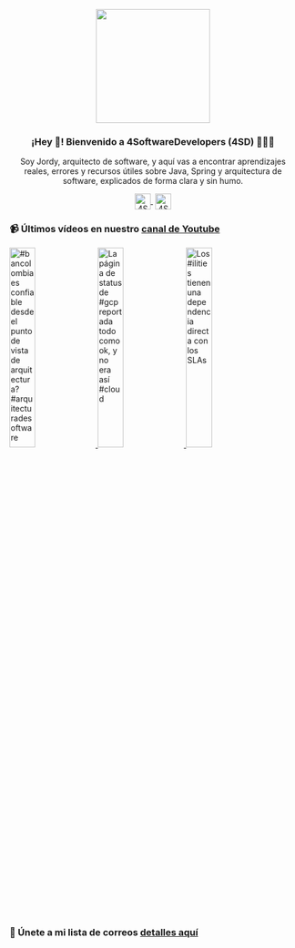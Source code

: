 <p align="center" width="300">
    <img align="center" width="200" src="https://www.4softwaredevelopers.com/assets/img/brands/icono_4SD.png" />
    <h3 align="center">¡Hey 👋! Bienvenido a 4SoftwareDevelopers (4SD) 👨🏻‍💻</h3>
 </p>
 
 <p align="center">Soy Jordy, arquitecto de software, y aquí vas a encontrar aprendizajes reales, errores y recursos útiles sobre Java, Spring y arquitectura de software, explicados de forma clara y sin humo.</p>
 <p align="center">
    <a href="https://youtube.com/4SoftwareDevelopers" target="blank" style='margin-right:4px'>
     <img align="center" src="https://cdn.jsdelivr.net/npm/simple-icons@3.0.1/icons/youtube.svg" alt="4SoftwareDevelopers" height="28px" width="28px" />
    </a>
    <a href="https://x.com/jordy_4sd" target="blank">
      <img align="center" src="https://cdn.jsdelivr.net/npm/simple-icons@3.0.1/icons/twitter.svg" alt="4SoftwareDevelopers" height="28px" width="28px" />
    </a>
 </p>
 
### 📹 Últimos vídeos en nuestro [canal de Youtube](https://youtube.com/4SoftwareDevelopers?sub_confirmation=1)

<a href='https://youtu.be/7aBTsozL_sE' target='_blank'>
    <img width='30%' src='https://img.youtube.com/vi/7aBTsozL_sE/mqdefault.jpg' alt='#bancolombia es confiable desde el punto de vista de arquitectura? #arquitecturadesoftware' title='#bancolombia es confiable desde el punto de vista de arquitectura? #arquitecturadesoftware' />
</a>

<a href='https://youtu.be/y2fY9oraQL0' target='_blank'>
    <img width='30%' src='https://img.youtube.com/vi/y2fY9oraQL0/mqdefault.jpg' alt='La página de status de #gcp reportada todo como ok, y no era así #cloud' title='La página de status de #gcp reportada todo como ok, y no era así #cloud' />
</a>

<a href='https://youtu.be/LK6lfyv7uX8' target='_blank'>
    <img width='30%' src='https://img.youtube.com/vi/LK6lfyv7uX8/mqdefault.jpg' alt='Los #ilities tienen una dependencia directa con los SLAs' title='Los #ilities tienen una dependencia directa con los SLAs' />
</a>


### 🔐 Únete a mi lista de correos [detalles aquí](https://www.4softwaredevelopers.com) 
 
